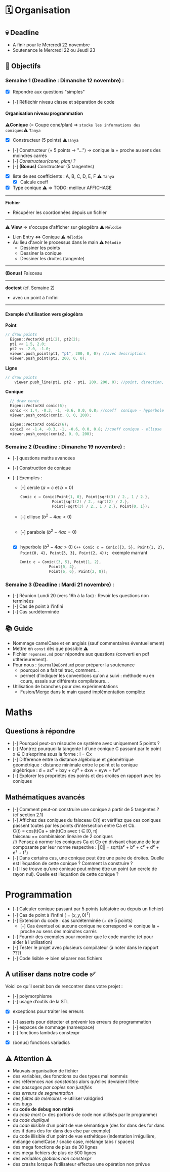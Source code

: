 # 🗓️ Organisation

## 💀 Deadline

- A finir pour le Mercredi 22 novembre
- Soutenance le Mercredi 22 ou Jeudi 23

## 🎯 Objectifs

### Semaine 1 (Deadline : Dimanche 12 novembre) :

- [x] Répondre aux questions "simples"
- [-] Réfléchir niveau classe et séparation de code

#### Organisation niveau programmation

⚠️**Conique** (= Coupe cone/plan) => `stocke les informations des coniques`⚠️ `Tanya`

- [x] Constructeur (5 points) ⚠️`Tanya`
- [-] Constructeur (+ 5 points -> "...")
  -> conique la + proche au sens des moindres carrés
- [-] _Constructeur(cone, plan) ?_
- [-] **(Bonus)** Constructeur (5 tangentes)
- [x] liste de ses coefficients : A, B, C, D, E, F ⚠️
      `Tanya`
  - [x] Calcule coeff
- [x] Type conique ⚠️ => TODO: meilleur AFFICHAGE

---

**Fichier**

- Récupérer les coordonnées depuis un fichier

---

⚠️ **View** => s'occupe d'afficher sur géogébra ⚠️ `Mélodie`

- Lien Entry <=> Conique ⚠️ `Mélodie`
- Au lieu d'avoir le processus dans le main ⚠️ `Mélodie`
  - Dessiner les points
  - Dessiner la conique
  - Dessiner les droites (tangente)

---

**(Bonus)** Faisceau

---

**doctest** (cf. Semaine 2)

- avec un point à l'infini

---

#### Exemple d'utilisation vers géogébra

**Point**

```C++
// draw points
  Eigen::VectorXd pt1(2), pt2(2);
  pt1 << 1.5, 2.0;
  pt2 << -2.0, -1.0;
  viewer.push_point(pt1, "p1", 200, 0, 0); //avec descriptions
  viewer.push_point(pt2, 200, 0, 0);
```

**Ligne**

```C++
// draw points
    viewer.push_line(pt1, pt2 - pt1, 200, 200, 0); //point, direction, couleur * 3
```

**Conique**

```C++
  // draw conic
  Eigen::VectorXd conic(6);
  conic << 1.4, -0.3, -1, -0.6, 0.0, 0.8; //coeff  conique - hyperbole
  viewer.push_conic(conic, 0, 0, 200);

  Eigen::VectorXd conic2(6);
  conic2 << -1.4, -0.3, -1, -0.6, 0.0, 0.8; //coeff conique - ellipse
  viewer.push_conic(conic2, 0, 0, 200);

```

### Semaine 2 (Deadline : Dimanche 19 novembre) :

- [-] questions maths avancées
- [-] Construction de conique
- [-] Exemples :

  - [-] cercle ($a = c$ et $b = 0$)

    ```C++
    Conic c = Conic(Point{1, 0}, Point{sqrt(3) / 2., 1 / 2.},
                  Point{sqrt(2) / 2., sqrt(2) / 2.},
                  Point{-sqrt(3) / 2., 1 / 2.}, Point{0, 1});

    ```

  - [-] ellipse ($b^2 − 4ac < 0$)

    ```C++

    ```

  - [-] parabole ($b^2 − 4ac = 0$)

    ```C++

    ```

  - [x] hyperbole ($b^2 − 4ac > 0$)
        `C++
     Conic c = Conic({3, 5}, Point{1, 2},
                  Point{0, 4},
                  Point{3, 3}, Point{2, 4});
    `
        exemple marrant

  ```C++
     Conic c = Conic({3, 5}, Point{1, 2},
                  Point{0, 4},
                  Point{6, 6}, Point{2, 8});
  ```

### Semaine 3 (Deadline : Mardi 21 novembre) :

- [-] Réunion Lundi 20 (vers 16h à la fac) : Revoir les questions non terminées
- [-] Cas de point à l'infini
- [-] Cas surdéterminée

## 📚 Guide

- Nommage camelCase et en anglais (sauf commentaires éventuellement)
- Mettre en `const` dès que possible ⚠️
- Fichier `reponses.md` pour répondre aux questions (converti en pdf utltérieurement).
- Pour nous : `journalDeBord.md` pour préparer la soutenance
  - pourquoi on a fait tel truc, comment...
  - permet d'indiquer les conventions qu'on a suivi : méthode vu en cours, essais sur différents compilateurs...
- Utilisation de branches pour des expérimentations
  - Fusion/Merge dans le main quand implémentation complète

# Maths

## Questions à répondre

- [-] Pourquoi peut-on résoudre ce système avec uniquement 5 points ?
- [-] Montrez pourquoi la tangente l d’une conique C passant par le point x ∈ C s’exprime sous la forme : l = Cx
- [-] Différence entre la distance algébrique et géométrique  
   géométrique : distance minimale entre le point et la conique  
   algébrique : d = ax² + bxy + cy² + dxw + eyw + fw²
- [-] Explorer les propriétés des points et des droites en rapport avec les coniques

## Mathématiques avancés

- [-] Comment peut-on construire une conique à partir de 5 tangentes ? (cf section 2.1)
- [-] Affichez des coniques du faisceau C(t) et vérifiez que ces coniques passent toutes par les points d’intersection entre Ca et Cb.  
   C(t) = cos(t)Ca + sin(t)Cb avec t ∈ [0, π]  
   faisceau == combinaison linéaire de 2 coniques  
   /!\ Pensez à normer les coniques Ca et Cb en divisant chacune de leur composante par leur norme respective : ‖C‖ = sqrt(a² + b² + c² + d² + e² + f²)
- [-] Dans certains cas, une conique peut être une paire de droites. Quelle est l’équation de cette conique ? Comment la construire ?
- [-] Il se trouve qu’une conique peut même être un point (un cercle de rayon nul). Quelle est l’équation de cette conique ?

# Programmation

- [-] Calculer conique passant par 5 points (aléatoire ou depuis un fichier)
- [-] Cas de point à l'infini ( = $(x,y,0)^T$)
- [-] Extension du code : cas surdéterminée (+ de 5 points)
  - [-] Cas éventuel où aucune conique ne correspond => conique la + proche au sens des moindres carrés
- [-] Fournir des exemples pour montrer que le code marche (et pour aider à l'utilisation)
- [-] Tester le projet avec plusieurs compilateur (à noter dans le rapport ???)
- [-] Code lisible => bien séparer nos fichiers

## A utiliser dans notre code ✅

Voici ce qu’il serait bon de rencontrer dans votre projet :

- [-] polymorphisme
- [-] usage d’outils de la STL
- [x] exceptions pour traiter les erreurs
- [-] asserts pour détecter et prévenir les erreurs de programmation
- [-] espaces de nommage (namespace)
- [-] fonctions lambdas constexpr
- [x] (bonus) fonctions variadics

## ⚠️ Attention ⚠️

- Mauvais organisation de fichier
- des variables, des fonctions ou des types mal nommés
- des références _non constantes_ alors qu’elles devraient l’être
- des _passages par copies non justiﬁés_
- des _erreurs de segmentation_
- des _fuites de mémoires_ => utiliser valdgrind
- des bugs
- du **code de debug non retiré**
- du _code mort_ (= des portions de code non utilisés par le programme)
- du _code dupliqué_
- du _code illisible_ d’un point de vue sémantique (des for dans des for
  dans des if dans des for dans des else par exemple)
- du code illisible d’un point de vue esthétique (indentation irrégulière, mélange camelCase / snake case, mélange tabs / spaces)
- des mega fonctions de plus de 30 lignes
- des mega ﬁchiers de plus de 500 lignes
- des _variables globales non constexpr_
- des crashs lorsque l’utilisateur eﬀectue une opération non prévue
